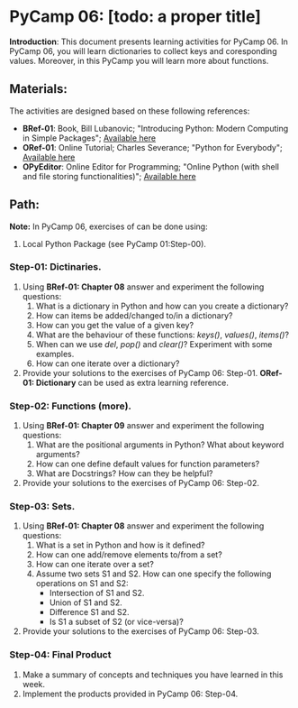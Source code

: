 # PyCamp 06: [todo: a proper title]

**Introduction**: This document presents learning activities for PyCamp 06. In PyCamp 06, you will learn dictionaries to collect keys and coresponding values. Moreover, in this PyCamp you will learn more about functions. 

## Materials:

The activities are designed based on these following references:

- **BRef-01**: Book, Bill Lubanovic; "Introducing Python: Modern Computing in Simple Packages"; [Available here](https://www.oreilly.com/library/view/introducing-python-2nd/9781492051374/) 
- **ORef-01**: Online Tutorial; Charles Severance; "Python for Everybody"; [Available here](https://books.trinket.io/pfe/index.html)
- **OPyEditor**: Online Editor for Programming; "Online Python (with shell and file storing functionalities)"; [Available here](https://www.online-python.com/)


## Path:

**Note:** In PyCamp 06, exercises of can be done using:

1. Local Python Package (see PyCamp 01:Step-00).


### Step-01: Dictinaries.

1. Using **BRef-01: Chapter 08** answer and experiment the following questions:
   1. What is a dictionary in Python and how can you create a dictionary?
   2. How can items be added/changed to/in a dictionary?
   3. How can you get the value of a given key? 
   4. What are the behaviour of these functions: *keys()*, *values()*, *items()*?
   5. When can we use *del*, *pop()* and *clear()*? Experiment with some examples.
   5. How can one iterate over a dictionary?
2. Provide your solutions to the exercises of PyCamp 06: Step-01. **ORef-01: Dictionary** can be used as extra learning reference.

### Step-02: Functions (more).

1. Using **BRef-01: Chapter 09** answer and experiment the following questions:
   1. What are the positional arguments in Python? What about keyword arguments?
   2. How can one define default values for function parameters? 
   3. What are Docstrings? How can they be helpful?
2. Provide your solutions to the exercises of PyCamp 06: Step-02. 

### Step-03: Sets.

1. Using **BRef-01: Chapter 08** answer and experiment the following questions:
   1. What is a set in Python and how is it defined?
   2. How can one add/remove elements to/from a set?
   3. How can one iterate over a set?
   4. Assume two sets S1 and S2. How can one specify the following operations on S1 and S2:
	   - Intersection of S1 and S2.
	   - Union of S1 and S2.
	   - Difference S1 and S2.
	   - Is S1 a subset of S2 (or vice-versa)? 
2. Provide your solutions to the exercises of PyCamp 06: Step-03.

### Step-04: Final Product

1. Make a summary of concepts and techniques you have learned in this week.
2. Implement the products provided in PyCamp 06: Step-04. 





